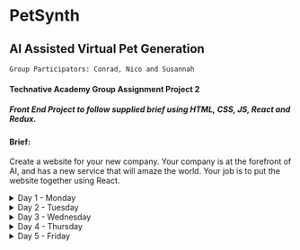 # PetSynth

## AI Assisted Virtual Pet Generation

`Group Participators: Conrad, Nico and Susannah`

#### Technative Academy Group Assignment Project 2

##### Front End Project to follow supplied brief using HTML, CSS, JS, React and Redux.

#### Brief:

Create a website for your new company.
Your company is at the forefront of AI, and has a new service that will amaze the world.
Your job is to put the website together using React.

<details>
<summary>Day 1 - Monday</summary>

-   Created group **Slack** channel
-   Set up a project **Trello** workspace.
-   Brainstormed and came up with business concept: **PetSynth**, _AI assisted virtual pet generation_.
-   Created group project repository here on GitHub.
-   Set up a `prettier.rc` file in project root directory.
-   Utilized an existing _Vite_ app and re-purposed by amending Router, Routes, file structure and associated _Nav_ components in readiness for new development.
-   Created some core _Redux_ code including `initialState` and _Async Thunk_ set up. We came to the decision it was a good idea to get this in fairly early, even though tricky if it requires amendment later.
-   [Deployed to Netlify](https://petsynth.netlify.app/)
-   Added some initial global css styles, primarily `border-box`, `font` and `color` variables

A little communication took place in **Slack**, mostly as a place to share the odd code snippet or image, otherwise we spent most of the day co-coding via **Google Meet** video conference, taking it in turns to write code under the "assistive direction" of the other team members

</details>

<details>
<summary>Day 2 - Tuesday</summary>

-   Added content to Header, styled the Nav a little and integrated into the header.
-   Created Footer and introduced style.
-   Decided to take larger components to get some content up and working faster: Conrad took _Home_, Nico took _About_ and Susannah did some work on both _Ask_ and _Store_.
-   Encountered a few challenges today in different approaches to working methods and processes, so have been needing to increase awareness of getting used to each other and compromising.

</details>

<details>
<summary>Day 3 - Wednesday</summary>

-   Merged in overnight updates to Home and About views
-   Modified responsiveness to Header and Nav components
-   Updated styles to Products page and also create product content
-   Group video-chat Coding using **Google Meet** to work out the _ChatGPT_ API and _Redux_ integrations. Encountered some issues actually rather annoying just in the conditional rendering of the returned responses from the API.
-   Continued the above coding after a break to introduce _Show More_ button functionality to the above.
-   Finished the day with continued group video-chat-shared-code to start on the Products page functionality, at an initial stage of implementing rending some products from a local .json
</details>

<details>
<summary>Day 4 - Thursday</summary>
</details>

<details>
<summary>Day 5 - Friday</summary>
</details>

